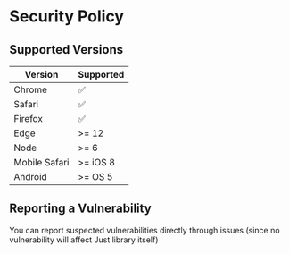 # Security Policy

## Supported Versions

| Version | Supported          |
| ------- | ------------------ |
| Chrome | :white_check_mark: |
| Safari | :white_check_mark:                |
| Firefox   | :white_check_mark: |
| Edge   | >= 12                |
| Node   | >= 6                |
| Mobile Safari | >= iOS 8 |
| Android | >= OS 5 |

## Reporting a Vulnerability

You can report suspected vulnerabilities directly through issues (since no vulnerability will affect Just library itself) 
